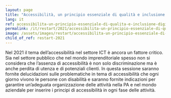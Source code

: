 ```yaml
---
layout: page
title: "Accessibilità, un principio essenziale di qualità e inclusione digitale"
lang: it
ref: accessibilita-un-principio-essenziale-di-qualita-e-inclusione-digitale
permalink: /it/restart/2021/accessibilita-un-principio-essenziale-di-qualita-e-inclusione-digitale
image: /assets/images/restart/accessibilita-un-principio-essenziale-di-qualita-e-inclusione-digitale.png
child_of_ref: restart-2021
---
```


Nel 2021 il tema dell’accessibilità nel settore ICT è ancora un fattore
critico. Sia nel settore pubblico che nel mondo imprenditoriale spesso non si
considera che l’assenza di accessibilità è non solo discriminazione ma è anche
perdita di utenza e di potenziali clienti. In questa sessione saranno fornite
delucidazioni sulle problematiche in tema di accessibilità che ogni giorno
vivono le persone con disabilità e saranno fornite indicazioni per garantire
un’adeguata organizzazione delle attività nella PA e nel mondo aziendale per
inserire i principi di accessibilità in ogni fase delle attività.
